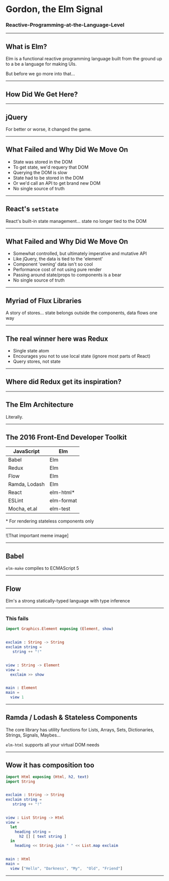 # Gordon, the Elm Signal
### Reactive-Programming-at-the-Language-Level


* * *


## What is Elm?

Elm is a functional reactive programming language built from the ground up to a be a language for making UIs.

But before we go more into that...


* * *


## How Did We Get Here?


* * *


## jQuery

For better or worse, it changed the game.


- - -

## What Failed and Why Did We Move On

- State was stored in the DOM
- To get state, we'd requery that DOM
- Querying the DOM is slow
- State had to be stored in the DOM
- Or we'd call an API to get brand new DOM
- No single source of truth


* * *


## React's `setState`

React's built-in state management... state no longer tied to the DOM


- - -


## What Failed and Why Did We Move On

- Somewhat controlled, but ultimately imperative and mutative API
- Like jQuery, the data is tied to the 'element'
- Component 'owning' data isn't so cool
- Performance cost of not using pure render
- Passing around state/props to components is a bear
- No single source of truth


* * *


## Myriad of Flux Libraries

A story of stores... state belongs outside the components, data flows one way


- - -


## The real winner here was Redux

- Single state atom
- Encourages you not to use local state (ignore most parts of React)
- Query stores, not state


* * *


## Where did Redux get its inspiration?


* * *


## The Elm Architecture

Literally.


* * *


## The 2016 Front-End Developer Toolkit

| JavaScript    | Elm        |
| ------------- | ---------- |
| Babel         | Elm        |
| Redux         | Elm        |
| Flow          | Elm        |
| Ramda, Lodash | Elm        |
| React         | elm-html\* |
| ESLint        | elm-format |
| Mocha, et.al  | elm-test   |

\* For rendering stateless components only


* * *


![That important meme image]


* * *


## Babel

`elm-make` compiles to ECMAScript 5


* * *


## Flow

Elm's a strong statically-typed language with type inference


- - -


### This fails

```elm
import Graphics.Element exposing (Element, show)


exclaim : String -> String
exclaim string =
   string ++ "!"


view : String -> Element
view =
  exclaim >> show


main : Element
main =
  view 1
```


* * *


## Ramda / Lodash & Stateless Components

The core library has utility functions for Lists, Arrays, Sets, Dictionaries, Strings, Signals, Maybes...

`elm-html` supports all your virtual DOM needs

- - -

## Wow it has composition too

```elm
import Html exposing (Html, h2, text)
import String


exclaim : String -> String
exclaim string =
   string ++ "!"


view : List String -> Html
view =
  let
    heading string =
      h2 [] [ text string ]
  in
    heading << String.join " " << List.map exclaim


main : Html
main =
  view ["Hello", "Darkness", "My",  "Old", "Friend"]
```

* * *

